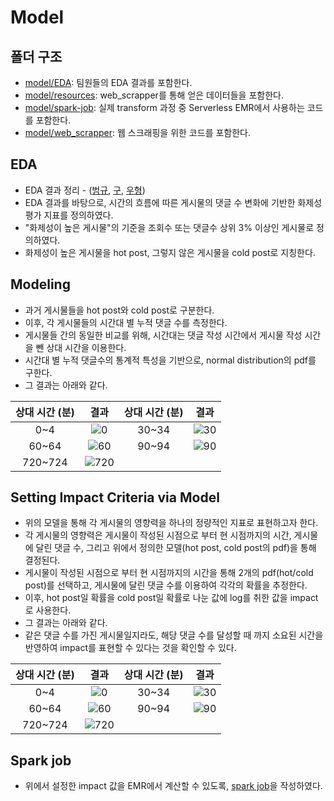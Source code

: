# Model
## 폴더 구조
- [model/EDA](https://github.com/softeerbootcamp4th/DE3-team-project/tree/main/model/EDA): 팀원들의 EDA 결과를 포함한다.
- [model/resources](https://github.com/softeerbootcamp4th/DE3-team-project/tree/main/model/EDA): web_scrapper를 통해 얻은 데이터들을 포함한다.
- [model/spark-job](https://github.com/softeerbootcamp4th/DE3-team-project/tree/main/model/EDA): 실제 transform 과정 중 Serverless EMR에서 사용하는 코드를 포함한다.
- [model/web_scrapper](https://github.com/softeerbootcamp4th/DE3-team-project/tree/main/model/EDA): 웹 스크래핑을 위한 코드를 포함한다.

## EDA
- EDA 결과 정리 - ([범규](https://github.com/nothingmin/softeer-team-project/tree/main/model/EDA/bg), [구](https://github.com/nothingmin/softeer-team-project/tree/main/model/EDA/gu), [우형](https://github.com/nothingmin/softeer-team-project/tree/main/model/EDA/wh))
- EDA 결과를 바탕으로, 시간의 흐름에 따른 게시물의 댓글 수 변화에 기반한 화제성 평가 지표를 정의하였다.
- "화제성이 높은 게시물"의 기준을 조회수 또는 댓글수 상위 3% 이상인 게시물로 정의하였다.
- 화제성이 높은 게시물을 hot post, 그렇지 않은 게시물을 cold post로 지칭한다.

## Modeling
- 과거 게시물들을 hot post와 cold post로 구분한다.
- 이후, 각 게시물들의 시간대 별 누적 댓글 수를 측정한다.
- 게시물들 간의 동일한 비교를 위해, 시간대는 댓글 작성 시간에서 게시물 작성 시간을 뺀 상대 시간을 이용한다.
- 시간대 별 누적 댓글수의 통계적 특성을 기반으로, normal distribution의 pdf를 구한다.
- 그 결과는 아래와 같다.   


|상대 시간 (분)|결과|상대 시간 (분)|결과|   
|:------:|:---:|:--:|:--:|      
|0~4| ![0](https://github.com/user-attachments/assets/01357711-8d46-452f-a027-f0ede8e62f40)|30~34|![30](https://github.com/user-attachments/assets/f826e21b-5462-4a17-96e0-75cc0919a0a0)|   
|60~64|![60](https://github.com/user-attachments/assets/bc6bdb57-c0ad-4af7-b148-daa4f1543c44)|90~94|![90](https://github.com/user-attachments/assets/1e8d0c70-afa1-4cd9-8527-fa1eabcce279)|   
|720~724|![720](https://github.com/user-attachments/assets/45719c17-9b21-475f-8ff7-9c6f8222f5e2)||| 

## Setting Impact Criteria via Model
- 위의 모델을 통해 각 게시물의 영향력을 하나의 정량적인 지표로 표현하고자 한다.
- 각 게시물의 영향력은 게시물이 작성된 시점으로 부터 현 시점까지의 시간, 게시물에 달린 댓글 수, 그리고 위에서 정의한 모델(hot post, cold post의 pdf)을 통해 결정된다.
- 게시물이 작성된 시점으로 부터 현 시점까지의 시간을 통해 2개의 pdf(hot/cold post)를 선택하고, 게시물에 달린 댓글 수를 이용하여 각각의 확률을 추정한다.
- 이후, hot post일 확률을 cold post일 확률로 나눈 값에 log를 취한 값을 impact로 사용한다.
- 그 결과는 아래와 같다.
- 같은 댓글 수를 가진 게시물일지라도, 해당 댓글 수를 달성할 때 까지 소요된 시간을 반영하여 impact를 표현할 수 있다는 것을 확인할 수 있다.


|상대 시간 (분)|결과|상대 시간 (분)|결과|   
|:------:|:---:|:--:|:--:|      
|0~4|![0](https://github.com/user-attachments/assets/5f9dbac0-b038-41a1-ba1c-ce0df2a9cf2b)|30~34|![30](https://github.com/user-attachments/assets/7589a1d7-ce90-4405-a1f2-c3839abfe959)|   
|60~64|![60](https://github.com/user-attachments/assets/4a8c67bd-0e06-480e-ba83-14c42d6e22f2)|90~94|![90](https://github.com/user-attachments/assets/86601b08-37df-45c0-b333-013db6c63521)|   
|720~724|![720](https://github.com/user-attachments/assets/94ab5af3-6013-4c11-b037-23ef479f00c4)||| 

## Spark job
- 위에서 설정한 impact 값을 EMR에서 계산할 수 있도록, [spark job](https://github.com/nothingmin/softeer-team-project/tree/main/model/spark-job)을 작성하였다. 